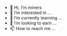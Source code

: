 - 👋 Hi, I’m miners
- 👀 I’m interested in ...
- 🌱 I’m currently learning ...
- 💞️ I’m looking to earn ...
- 📫 How to reach me ...

<!---
Derf29/Derf29 is a ✨ special ✨ repository because its `README.` (this file) appears on your GitHub profile.
You can click the Preview link to take a look at your changes.
--->
